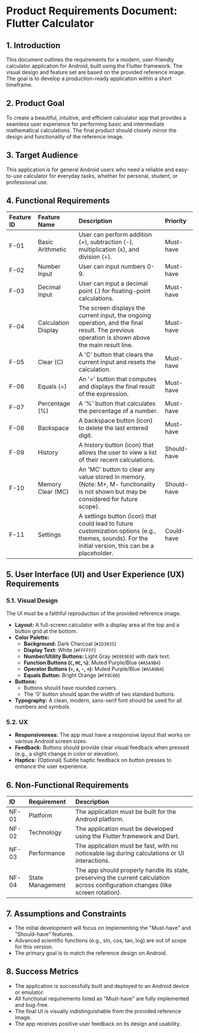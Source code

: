 # Product Requirements Document: Flutter Calculator

## 1. Introduction

This document outlines the requirements for a modern, user-friendly calculator application for Android, built using the Flutter framework. The visual design and feature set are based on the provided reference image. The goal is to develop a production-ready application within a short timeframe.

## 2. Product Goal

To create a beautiful, intuitive, and efficient calculator app that provides a seamless user experience for performing basic and intermediate mathematical calculations. The final product should closely mirror the design and functionality of the reference image.

## 3. Target Audience

This application is for general Android users who need a reliable and easy-to-use calculator for everyday tasks, whether for personal, student, or professional use.

## 4. Functional Requirements

| Feature ID | Feature Name | Description | Priority |
| :--- | :--- | :--- | :--- |
| F-01 | Basic Arithmetic | User can perform addition (+), subtraction (-), multiplication (x), and division (÷). | Must-have |
| F-02 | Number Input | User can input numbers 0-9. | Must-have |
| F-03 | Decimal Input | User can input a decimal point (.) for floating-point calculations. | Must-have |
| F-04 | Calculation Display | The screen displays the current input, the ongoing operation, and the final result. The previous operation is shown above the main result line. | Must-have |
| F-05 | Clear (C) | A 'C' button that clears the current input and resets the calculation. | Must-have |
| F-06 | Equals (=) | An '=' button that computes and displays the final result of the expression. | Must-have |
| F-07 | Percentage (%) | A '%' button that calculates the percentage of a number. | Must-have |
| F-08 | Backspace | A backspace button (icon) to delete the last entered digit. | Must-have |
| F-09 | History | A history button (icon) that allows the user to view a list of their recent calculations. | Should-have |
| F-10 | Memory Clear (MC) | An 'MC' button to clear any value stored in memory. (Note: M+, M- functionality is not shown but may be considered for future scope). | Should-have |
| F-11 | Settings | A settings button (icon) that could lead to future customization options (e.g., themes, sounds). For the initial version, this can be a placeholder. | Could-have |

## 5. User Interface (UI) and User Experience (UX) Requirements

### 5.1. Visual Design

The UI must be a faithful reproduction of the provided reference image.

*   **Layout:** A full-screen calculator with a display area at the top and a button grid at the bottom.
*   **Color Palette:**
    *   **Background:** Dark Charcoal (`#2D3035`)
    *   **Display Text:** White (`#FFFFFF`)
    *   **Number/Utility Buttons:** Light Gray (`#E0E0E0`) with dark text.
    *   **Function Buttons (`C`, `MC`, `%`):** Muted Purple/Blue (`#A5A9B4`)
    *   **Operator Buttons (`÷`, `x`, `-`, `+`):** Muted Purple/Blue (`#A5A9B4`)
    *   **Equals Button:** Bright Orange (`#FF8C00`)
*   **Buttons:**
    *   Buttons should have rounded corners.
    *   The '0' button should span the width of two standard buttons.
*   **Typography:** A clean, modern, sans-serif font should be used for all numbers and symbols.

### 5.2. UX

*   **Responsiveness:** The app must have a responsive layout that works on various Android screen sizes.
*   **Feedback:** Buttons should provide clear visual feedback when pressed (e.g., a slight change in color or elevation).
*   **Haptics:** (Optional) Subtle haptic feedback on button presses to enhance the user experience.

## 6. Non-Functional Requirements

| ID | Requirement | Description |
| :--- | :--- | :--- |
| NF-01 | Platform | The application must be built for the Android platform. |
| NF-02 | Technology | The application must be developed using the Flutter framework and Dart. |
| NF-03 | Performance | The application must be fast, with no noticeable lag during calculations or UI interactions. |
| NF-04 | State Management | The app should properly handle its state, preserving the current calculation across configuration changes (like screen rotation). |

## 7. Assumptions and Constraints

*   The initial development will focus on implementing the "Must-have" and "Should-have" features.
*   Advanced scientific functions (e.g., sin, cos, tan, log) are out of scope for this version.
*   The primary goal is to match the reference design on Android.

## 8. Success Metrics

*   The application is successfully built and deployed to an Android device or emulator.
*   All functional requirements listed as "Must-have" are fully implemented and bug-free.
*   The final UI is visually indistinguishable from the provided reference image.
*   The app receives positive user feedback on its design and usability.
